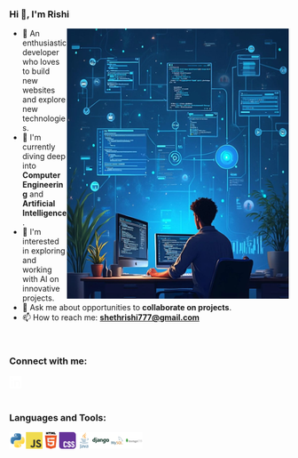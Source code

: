 ### Hi 👋, I'm Rishi

<img align="right" alt="Developer Illustration" width="400" src="https://raw.githubusercontent.com/shethrishi09/shethrishi09/main/abb533741bcd9b568b61308b20d49673.jpg">

- 🔭 An enthusiastic developer who loves to build new websites and explore new technologies.
- 🌱 I'm currently diving deep into **Computer Engineering** and **Artificial Intelligence**.
- 🤔 I'm interested in exploring and working with AI on innovative projects.
- 🤝 Ask me about opportunities to **collaborate on projects**.
- 📫 How to reach me: **shethrishi777@gmail.com**

<br>

### Connect with me:
<a href="https://www.linkedin.com/in/rishi-sheth-00b294375" target="_blank">
  <svg role="img" width="22px" viewBox="0 0 24 24" xmlns="http://www.w3.org/2000/svg" fill="#FFFFFF">
    <title>LinkedIn</title>
    <path d="M20.447 20.452h-3.554v-5.569c0-1.328-.027-3.037-1.852-3.037-1.853 0-2.136 1.445-2.136 2.939v5.667H9.351V9h3.414v1.561h.046c.477-.9 1.637-1.85 3.37-1.85 3.601 0 4.267 2.37 4.267 5.455v6.286zM5.337 7.433a2.062 2.062 0 0 1-2.063-2.065 2.064 2.064 0 1 1 2.063 2.065zm1.782 13.019H3.555V9h3.564v11.452zM22.225 0H1.771C.792 0 0 .774 0 1.729v20.542C0 23.227.792 24 1.771 24h20.451C23.2 24 24 23.227 24 22.271V1.729C24 .774 23.2 0 22.225 0z"/>
  </svg>
</a>


<br>
<br>

### Languages and Tools:
[<img align="left" alt="Python" width="30px" src="https://raw.githubusercontent.com/github/explore/80688e429a7d4ef2fca1e82350fe8e3517d3494d/topics/python/python.png" />][python]
[<img align="left" alt="JavaScript" width="30px" src="https://raw.githubusercontent.com/github/explore/80688e429a7d4ef2fca1e82350fe8e3517d3494d/topics/javascript/javascript.png" />][js]
[<img align="left" alt="HTML5" width="30px" src="https://raw.githubusercontent.com/github/explore/80688e429a7d4ef2fca1e82350fe8e3517d3494d/topics/html/html.png" />][html]
[<img align="left" alt="CSS3" width="30px" src="https://raw.githubusercontent.com/github/explore/80688e429a7d4ef2fca1e82350fe8e3517d3494d/topics/css/css.png" />][css]
[<img align="left" alt="Java" width="30px" src="https://raw.githubusercontent.com/github/explore/80688e429a7d4ef2fca1e82350fe8e3517d3494d/topics/java/java.png" />][java]
[<img align="left" alt="Django" width="30px" src="https://raw.githubusercontent.com/github/explore/80688e429a7d4ef2fca1e82350fe8e3517d3494d/topics/django/django.png" />][django]
[<img align="left" alt="MySQL" width="30px" src="https://raw.githubusercontent.com/github/explore/80688e429a7d4ef2fca1e82350fe8e3517d3494d/topics/mysql/mysql.png" />][mysql]
[<img align="left" alt="MongoDB" width="30px" src="https://raw.githubusercontent.com/github/explore/80688e429a7d4ef2fca1e82350fe8e3517d3494d/topics/mongodb/mongodb.png" />][mongodb]


<br>
<br>

[python]: https://www.python.org  
[js]: https://developer.mozilla.org/en-US/docs/Web/JavaScript  
[html]: https://developer.mozilla.org/en-US/docs/Web/HTML  
[css]: https://developer.mozilla.org/en-US/docs/Web/CSS  
[java]: https://www.java.com  
[django]: https://www.djangoproject.com  
[mysql]: https://www.mysql.com  
[mongodb]: https://www.mongodb.com  
